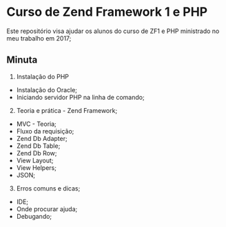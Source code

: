 # Curso de Zend Framework 1 e PHP
Este repositório visa ajudar os alunos do curso de ZF1 e PHP ministrado no meu trabalho em 2017;

## Minuta
1. Instalação do PHP
  * Instalação do Oracle;
  * Iniciando servidor PHP na linha de comando;
2. Teoria e prática - Zend Framework;
  * MVC - Teoria;
  * Fluxo da requisição;
  * Zend Db Adapter;
  * Zend Db Table;
  * Zend Db Row;
  * View Layout;
  * View Helpers;
  * JSON;
 3. Erros comuns e dicas;
  * IDE;
  * Onde procurar ajuda;
  * Debugando;
